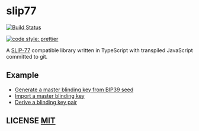 # slip77

[![Build Status](https://travis-ci.org/vulpemventures/slip77.png?branch=master)](https://travis-ci.org/vulpemventures/slip77)

[![code style: prettier](https://img.shields.io/badge/code_style-prettier-ff69b4.svg?style=flat-square)](https://github.com/prettier/prettier)

A [SLIP-77](https://github.com/satoshilabs/slips/blob/master/slip-0077.md) compatible library written in TypeScript with transpiled JavaScript committed to git.

## Example

- [Generate a master blinding key from BIP39 seed](./tests/index.js#L20)
- [Import a master blinding key](./tests/index.js#L31)
- [Derive a blinding key pair](./tests/index.js#L39)

## LICENSE [MIT](LICENSE)

